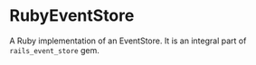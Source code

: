 # RubyEventStore

A Ruby implementation of an EventStore. It is an integral part of `rails_event_store` gem.
